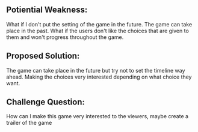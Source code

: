 
## Potiential Weakness: 
What if I don't put the setting of the game in the future. The game can take place in the past. What if the users don't like the choices that are given to them and won't progress throughout the game. 
## Proposed Solution: 
The game can take place in the future but try not to set the timeline way ahead. Making the choices very interested depending on what choice they want. 
## Challenge Question: 
How can I make this game very interested to the viewers, maybe create a trailer of the game 
